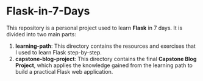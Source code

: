 # Flask-in-7-Days

This repository is a personal project used to learn **Flask** in 7 days. It is divided into two main parts:

1. **learning-path**: This directory contains the resources and exercises that I used to learn Flask step-by-step.
2. **capstone-blog-project**: This directory contains the final **Capstone Blog Project**, which applies the knowledge gained from the learning path to build a practical Flask web application.

